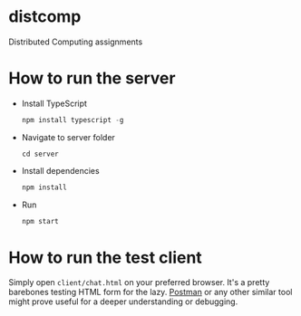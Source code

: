 # distcomp
Distributed Computing assignments

# How to run the server

- Install TypeScript

  ```js
  npm install typescript -g
  ```

- Navigate to server folder

  ```shell
  cd server
  ```

- Install dependencies

  ```js
  npm install
  ```

- Run

  ```js
  npm start
  ```

# How to run the test client

Simply open `client/chat.html` on your preferred browser. It's a pretty barebones testing HTML form for the lazy. [Postman](https://www.getpostman.com/) or any other similar tool might prove useful for a deeper understanding or debugging.
